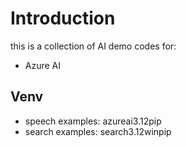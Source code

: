 # Introduction

this is a collection of AI demo codes for:
* Azure AI


## Venv
* speech examples: azureai3.12pip
* search examples: search3.12winpip




